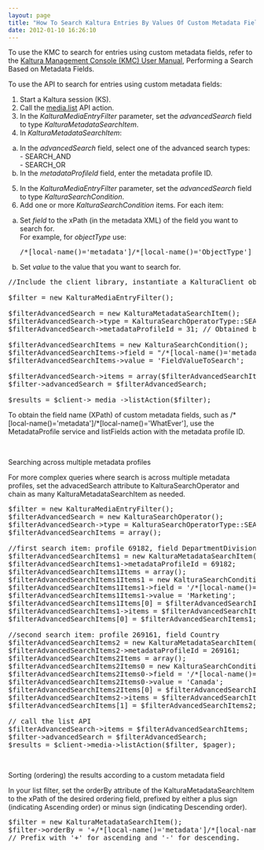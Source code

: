 ```yaml
---
layout: page
title: "How To Search Kaltura Entries By Values Of Custom Metadata Fields Using The API"
date: 2012-01-10 16:26:10
---
```


<p class="mce-note-graphic">
  To use the KMC to search for entries using custom metadata fields, refer to the <a href="http://knowledge.kaltura.com/sites/default/files/Kaltura_Management_Console_%28KMC%29_User_Manual_2.pdf">Kaltura Management Console (KMC) User Manual</a>, Performing a Search Based on Metadata Fields.
</p>

<p class="mce-procedure">
  To use the API to search for entries using custom metadata fields:
</p>

1.  Start a Kaltura session (KS).
2.  <span>Call the <a href="https://developer.kaltura.com/api-docs/#/media.list">media.list</a> API action.</span>
3.  In the *KalturaMediaEntryFilter* parameter, set the *advancedSearch* field to type *KalturaMetadataSearchItem*.
4.  In *KalturaMetadataSearchItem*: 
<ol style="list-style-type: lower-alpha;">
  <li>
    In the <em>advancedSearch</em> field, select one of the advanced search types: <br />- SEARCH_AND<br />- SEARCH_OR
  </li>
  <li>
    In the <em>metadataProfileId</em> field, enter the metadata profile ID.
  </li>
</ol>

5.  In the *KalturaMediaEntryFilter* parameter, set the *advancedSearch* field to type *KalturaSearchCondition*.
6.  Add one or more *KalturaSearchCondition* items. For each item:
<ol style="list-style-type: lower-alpha;">
  <li>
    Set <em>field</em> to the xPath (in the metadata XML) of the field you want to search for. <br />For example, for <em>objectType</em> use:<br /><pre class="brush: as3;fontsize: 100; first-line: 1; ">/*[local-name()='metadata']/*[local-name()='ObjectType']</pre>
  </li>
  
  <li>
    Set <em>value</em> to the value that you want to search for.
  </li>
</ol>

<pre class="brush: php;fontsize: 100; first-line: 1; ">//Include the client library, instantiate a KalturaClient object and create a valid Kaltura Session.

$filter = new KalturaMediaEntryFilter();

$filterAdvancedSearch = new KalturaMetadataSearchItem();
$filterAdvancedSearch-&gt;type = KalturaSearchOperatorType::SEARCH_OR;
$filterAdvancedSearch-&gt;metadataProfileId = 31; // Obtained by calling metadataProfile service and getting the profile ID

$filterAdvancedSearchItems = new KalturaSearchCondition();
$filterAdvancedSearchItems-&gt;field = "/*[local-name()='metadata']/*[local-name()='FieldName']"; // Replace FieldName with the name obtained by calling metadataProfile service and showing defined fields
$filterAdvancedSearchItems-&gt;value = 'FieldValueToSearch';

$filterAdvancedSearch-&gt;items = array($filterAdvancedSearchItems);
$filter-&gt;advancedSearch = $filterAdvancedSearch;

$results = $client-&gt; media -&gt;listAction($filter);</pre>

<p class="mce-note-graphic">
  To obtain the field name (XPath) of custom metadata fields, such as /*[local-name()='metadata']/*[local-name()='WhatEver'], use the MetadataProfile service and listFields <span>action with the metadata profile ID.</span>
</p>

 

<p class="mce-heading-2">
  Searching across multiple metadata profiles
</p>

For more complex queries where search is across multiple metadata profiles, set the advacedSearch attribute to KalturaSearchOperator and chain as many KalturaMetadataSearchItem as needed.

<pre class="brush: php;fontsize: 100; first-line: 1; ">$filter = new KalturaMediaEntryFilter();
$filterAdvancedSearch = new KalturaSearchOperator();
$filterAdvancedSearch-&gt;type = KalturaSearchOperatorType::SEARCH_AND;
$filterAdvancedSearchItems = array();

//first search item: profile 69182, field DepartmentDivision
$filterAdvancedSearchItems1 = new KalturaMetadataSearchItem();
$filterAdvancedSearchItems1-&gt;metadataProfileId = 69182;
$filterAdvancedSearchItems1Items = array();
$filterAdvancedSearchItems1Items1 = new KalturaSearchCondition();
$filterAdvancedSearchItems1Items1-&gt;field = '/*[local-name()=\'metadata\']/*[local-name()=\'DepartmentDivision\']';
$filterAdvancedSearchItems1Items1-&gt;value = 'Marketing';
$filterAdvancedSearchItems1Items[0] = $filterAdvancedSearchItems1Items1;
$filterAdvancedSearchItems1-&gt;items = $filterAdvancedSearchItems1Items;
$filterAdvancedSearchItems[0] = $filterAdvancedSearchItems1;

//second search item: profile 269161, field Country
$filterAdvancedSearchItems2 = new KalturaMetadataSearchItem();
$filterAdvancedSearchItems2-&gt;metadataProfileId = 269161;
$filterAdvancedSearchItems2Items = array();
$filterAdvancedSearchItems2Items0 = new KalturaSearchCondition();
$filterAdvancedSearchItems2Items0-&gt;field = '/*[local-name()=\'metadata\']/*[local-name()=\'Country\']';
$filterAdvancedSearchItems2Items0-&gt;value = 'Canada';
$filterAdvancedSearchItems2Items[0] = $filterAdvancedSearchItems2Items0;
$filterAdvancedSearchItems2-&gt;items = $filterAdvancedSearchItems2Items;
$filterAdvancedSearchItems[1] = $filterAdvancedSearchItems2;

// call the list API
$filterAdvancedSearch-&gt;items = $filterAdvancedSearchItems;
$filter-&gt;advancedSearch = $filterAdvancedSearch;
$results = $client-&gt;media-&gt;listAction($filter, $pager);</pre>

<p class="p1">
   
</p>

<p class="p1 mce-heading-2">
  Sorting (ordering) the results according to a custom metadata field
</p>

<p class="p1">
  In your list filter, set the orderBy attribute of the KalturaMetadataSearchItem to the xPath of the desired ordering field, prefixed by either a plus sign (indicating Ascending order) or minus sign (indicating Descending order).
</p>

<pre class="brush: php;fontsize: 100; first-line: 1; ">$filter = new KalturaMetadataSearchItem();
$filter-&gt;orderBy = '+/*[local-name()='metadata']/*[local-name()='FieldName']'; //replace FieldName with the system name of the field to order by.
// Prefix with '+' for ascending and '-' for descending.</pre>

<p class="p2">
   
</p>